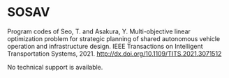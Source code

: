 # SOSAV

Program codes of Seo, T. and Asakura, Y. Multi-objective linear optimization problem for strategic planning of shared autonomous vehicle operation and infrastructure design. IEEE Transactions on Intelligent Transportation Systems, 2021. http://dx.doi.org/10.1109/TITS.2021.3071512

No technical support is available.

